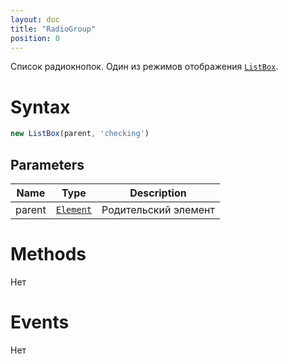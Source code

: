 ```yaml
---
layout: doc
title: "RadioGroup"
position: 0
---
```


Список радиокнопок. Один из режимов отображения [`ListBox`](../ListBox/).

# Syntax

```js
new ListBox(parent, 'checking')
```

## Parameters

|Name|Type|Description|
|----|----|-----------|
|parent|[`Element`](../../Core/Elements/Element)|Родительский элемент|

# Methods

Нет

# Events

Нет
